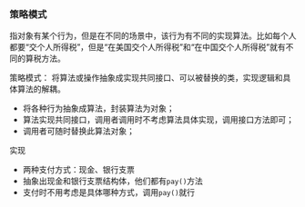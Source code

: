 ### 策略模式

指对象有某个行为，但是在不同的场景中，该行为有不同的实现算法。比如每个人都要“交个人所得税”，但是“在美国交个人所得税”和“在中国交个人所得税”就有不同的算税方法。

策略模式： 将算法或操作抽象成实现共同接口、可以被替换的类，实现逻辑和具体算法的解耦。

- 将各种行为抽象成算法，封装算法为对象；
- 算法实现共同接口，调用者调用时不考虑算法具体实现，调用接口方法即可；
- 调用者可随时替换此算法对象；

实现
- 两种支付方式：现金、银行支票
- 抽象出现金和银行支票结构体，他们都有`pay()`方法
- 支付时不用考虑是具体哪种方式，调用`pay()`就行